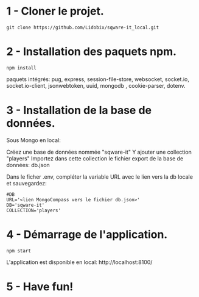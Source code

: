 # 1 - Cloner le projet.

```
git clone https://github.com/Lidobix/sqware-it_local.git
```

# 2 - Installation des paquets npm.

```
npm install
```

paquets intégrés: pug, express, session-file-store, websocket, socket.io, socket.io-client, jsonwebtoken, uuid, mongodb , cookie-parser, dotenv.

# 3 - Installation de la base de données.

Sous Mongo en local:

Créez une base de données nommée "sqware-it"
Y ajouter une collection "players"
Importez dans cette collection le fichier export de la base de données: db.json

Dans le ficher .env, compléter la variable URL avec le lien vers la db locale et sauvegardez:

```
#DB
URL='<lien MongoCompass vers le fichier db.json>'
DB='sqware-it'
COLLECTION='players'
```

# 4 - Démarrage de l'application.

```
npm start
```

L'application est disponible en local: http://localhost:8100/

# 5 - Have fun!
